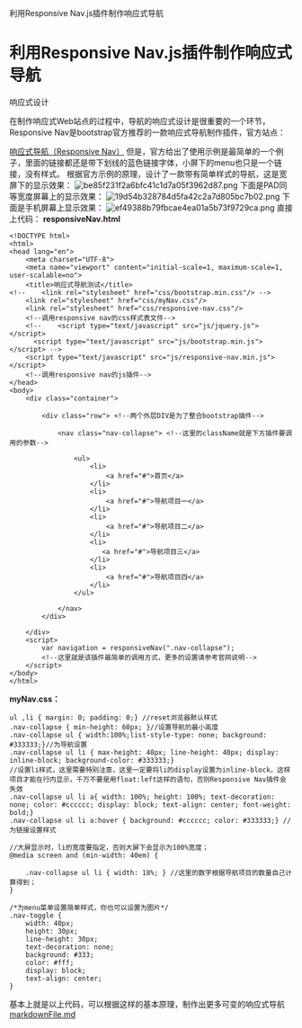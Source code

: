 利用Responsive Nav.js插件制作响应式导航

# 利用Responsive Nav.js插件制作响应式导航

响应式设计

在制作响应式Web站点的过程中，导航的响应式设计是很重要的一个环节，Responsive Nav是bootstrap官方推荐的一款响应式导航制作插件，官方站点：

[响应式导航（Responsive Nav）](http://www.bootcss.com/p/responsive-nav.js/)
但是，官方给出了使用示例是最简单的一个例子，里面的链接都还是带下划线的蓝色链接字体，小屏下的menu也只是一个链接，没有样式。
根据官方示例的原理，设计了一款带有简单样式的导航，这是宽屏下的显示效果：
![be85f231f2a6bfc41c1d7a05f3962d87.png](https://gitee.com/hjb2722404/tuchuang/raw/master/img/20201231121105.png)
下面是PAD同等宽度屏幕上的显示效果：
![19d54b328784d5fa42c2a7d805bc7b02.png](https://gitee.com/hjb2722404/tuchuang/raw/master/img/20201231121058.png)
下面是手机屏幕上显示效果：
![ef49388b79fbcae4ea01a5b73f9729ca.png](https://gitee.com/hjb2722404/tuchuang/raw/master/img/20201231121110.png)
直接上代码：
**responsiveNav.html**

	<!DOCTYPE html>
	<html>
	<head lang="en">
	    <meta charset="UTF-8">
	    <meta name="viewport" content="initial-scale=1, maximum-scale=1, user-scalable=no">
	    <title>响应式导航测试</title>
	<!--    <link rel="stylesheet" href="css/bootstrap.min.css"/> -->
	    <link rel="stylesheet" href="css/myNav.css"/>
	    <link rel="stylesheet" href="css/responsive-nav.css"/>
	    <!--调用responsive nav的css样式表文件-->
	    <!--    <script type="text/javascript" src="js/jquery.js"></script>
	      <script type="text/javascript" src="js/bootstrap.min.js"></script> -->
	    <script type="text/javascript" src="js/responsive-nav.min.js"></script>
	    <!--调用responsive nav的js插件-->
	</head>
	<body>
	    <div class="container">
	
	        <div class="row"> <!--两个外层DIV是为了整合bootstrap插件-->
	
	            <nav class="nav-collapse"> <!--这里的className就是下方插件要调用的参数-->
	
	                <ul>
	                    <li>
	                        <a href="#">首页</a>
	                    </li>
	                    <li>
	                        <a href="#">导航项目一</a>
	                    </li>
	                    <li>
	                        <a href="#">导航项目二</a>
	                    </li>
	                    <li>
	                       <a href="#">导航项目三</a>
	                    </li>
	                    <li>
	                        <a href="#">导航项目四</a>
	                    </li>
	                </ul>
	
	            </nav>
	        </div>
	
	    </div>
	    <script>
	        var navigation = responsiveNav(".nav-collapse");
	        <!--这里就是该插件最简单的调用方式，更多的设置请参考官网说明-->
	    </script>
	</body>
	</html>

**myNav.css：**

	ul ,li { margin: 0; padding: 0;} //reset浏览器默认样式
	.nav-collapse { min-height: 60px; }//设置导航的最小高度
	.nav-collapse ul { width:100%;list-style-type: none; background: #333333;}//为导航设置
	.nav-collapse ul li { max-height: 40px; line-height: 40px; display: inline-block; background-color: #333333;}
	//设置li样式，这里需要特别注意，这里一定要将li的display设置为inline-block，这样项目才能在行内显示，千万不要是用float:left这样的语句，否则Responsive Nav插件会失效
	.nav-collapse ul li a{ width: 100%; height: 100%; text-decoration: none; color: #cccccc; display: block; text-align: center; font-weight: bold;}
	.nav-collapse ul li a:hover { background: #cccccc; color: #333333;} //为链接设置样式
	
	//大屏显示时，li的宽度要指定，否则大屏下会显示为100%宽度；
	@media screen and (min-width: 40em) {
	
	    .nav-collapse ul li { width: 18%; } //这里的数字根据导航项目的数量自己计算得到；
	}
	
	/*为menu菜单设置简单样式，你也可以设置为图片*/
	.nav-toggle {
	    width: 40px;
	    height: 30px;
	    line-height: 30px;
	    text-decoration: none;
	    background: #333;
	    color: #fff;
	    display: block;
	    text-align: center;
	}

基本上就是以上代码，可以根据这样的基本原理，制作出更多可变的响应式导航
[markdownFile.md](../_resources/451672af95bce61540ae704381bf5dd4.bin)